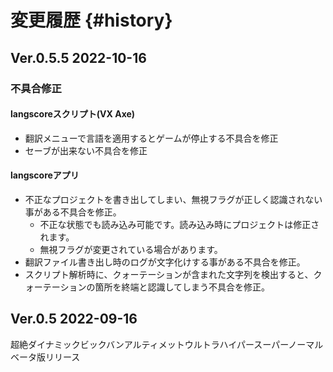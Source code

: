 # 変更履歴 {#history}


## Ver.0.5.5 2022-10-16

### 不具合修正

#### langscoreスクリプト(VX Axe)

* 翻訳メニューで言語を適用するとゲームが停止する不具合を修正
* セーブが出来ない不具合を修正

#### langscoreアプリ

* 不正なプロジェクトを書き出してしまい、無視フラグが正しく認識されない事がある不具合を修正。
  * 不正な状態でも読み込み可能です。読み込み時にプロジェクトは修正されます。
  * 無視フラグが変更されている場合があります。
* 翻訳ファイル書き出し時のログが文字化けする事がある不具合を修正。
* スクリプト解析時に、クォーテーションが含まれた文字列を検出すると、クォーテーションの箇所を終端と認識してしまう不具合を修正。

## Ver.0.5 2022-09-16

超絶ダイナミックビックバンアルティメットウルトラハイパースーパーノーマルベータ版リリース